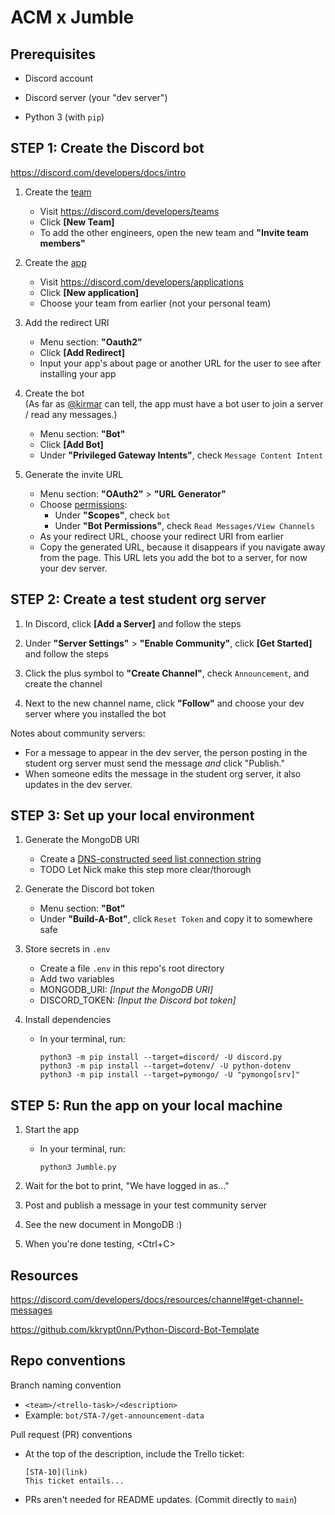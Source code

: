 # ACM x Jumble


## Prerequisites

- Discord account

- Discord server (your "dev server")

- Python 3 (with `pip`)


## STEP 1: Create the Discord bot

https://discord.com/developers/docs/intro

1. Create the [team](https://discord.com/developers/docs/topics/teams)
    - Visit https://discord.com/developers/teams
    - Click **[New Team]**
    - To add the other engineers, open the new team and **"Invite team members"**

2. Create the [app](https://discord.com/developers/docs/intro#bots-and-apps)
    - Visit https://discord.com/developers/applications
    - Click **[New application]**
    - Choose your team from earlier (not your personal team)

3. Add the redirect URI
    - Menu section: **"Oauth2"**
    - Click **[Add Redirect]**
    - Input your app's about page or another URL for the user to see after installing your app

3. Create the bot  
(As far as [@kirmar](https://github.com/kirmar) can tell, the app must have a bot user to join a server / read any messages.)
    - Menu section: **"Bot"**
    - Click **[Add Bot]**
    - Under **"Privileged Gateway Intents"**, check `Message Content Intent`

4. Generate the invite URL
    - Menu section: **"OAuth2"** > **"URL Generator"**
    - Choose [permissions](https://discord.com/developers/docs/topics/oauth2#oauth2):
        - Under **"Scopes"**, check `bot`
        - Under **"Bot Permissions"**, check `Read Messages/View Channels`
    - As your redirect URL, choose your redirect URI from earlier
    - Copy the generated URL, because it disappears if you navigate away from the page. This URL lets you add the bot to a server, for now your dev server.


## STEP 2: Create a test student org server

1. In Discord, click **[Add a Server]** and follow the steps

2. Under **"Server Settings"** > **"Enable Community"**, click **[Get Started]** and follow the steps

3. Click the plus symbol to **"Create Channel"**, check `Announcement`, and create the channel

4. Next to the new channel name, click **"Follow"** and choose your dev server where you installed the bot

Notes about community servers:
- For a message to appear in the dev server, the person posting in the student org server must send the message *and* click "Publish."
- When someone edits the message in the student org server, it also updates in the dev server.


## STEP 3: Set up your local environment

1. Generate the MongoDB URI
    - Create a [DNS-constructed seed list connection string](https://www.mongodb.com/docs/manual/reference/connection-string/#dns-seed-list-connection-format)
    - TODO Let Nick make this step more clear/thorough

2. Generate the Discord bot token
    - Menu section: **"Bot"**
    - Under **"Build-A-Bot"**, click `Reset Token` and copy it to somewhere safe

3. Store secrets in `.env`
    - Create a file `.env` in this repo's root directory
    - Add two variables
    - MONGODB_URI: *[Input the MongoDB URI]*
    - DISCORD_TOKEN: *[Input the Discord bot token]*

4. Install dependencies
    - In your terminal, run:
          
          python3 -m pip install --target=discord/ -U discord.py
          python3 -m pip install --target=dotenv/ -U python-dotenv
          python3 -m pip install --target=pymongo/ -U "pymongo[srv]"


## STEP 5: Run the app on your local machine

1. Start the app
    - In your terminal, run:
    
          python3 Jumble.py

2. Wait for the bot to print, "We have logged in as..."

3. Post and publish a message in your test community server

4. See the new document in MongoDB :)

5. When you're done testing, \<Ctrl+C>


## Resources

https://discord.com/developers/docs/resources/channel#get-channel-messages

https://github.com/kkrypt0nn/Python-Discord-Bot-Template


## Repo conventions

Branch naming convention
- `<team>/<trello-task>/<description>`
- Example: `bot/STA-7/get-announcement-data`

Pull request (PR) conventions
- At the top of the description, include the Trello ticket:

      [STA-10](link)
      This ticket entails...

- PRs aren't needed for README updates. (Commit directly to `main`)
